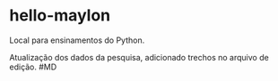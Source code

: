 # hello-maylon
Local para ensinamentos do Python.

Atualização dos dados da pesquisa, adicionado trechos no arquivo de edição.
#MD
